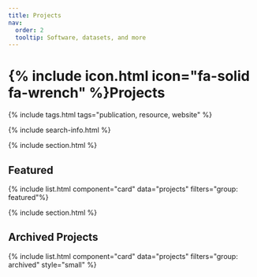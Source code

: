 ```yaml
---
title: Projects
nav:
  order: 2
  tooltip: Software, datasets, and more
---
```


# {% include icon.html icon="fa-solid fa-wrench" %}Projects

{% include tags.html tags="publication, resource, website" %}

{% include search-info.html %}

{% include section.html %}

## Featured

{% include list.html component="card" data="projects" filters="group: featured"%}

{% include section.html %}

## Archived Projects

{% include list.html component="card" data="projects" filters="group: archived" style="small" %}
